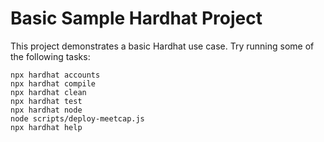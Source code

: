 # Basic Sample Hardhat Project

This project demonstrates a basic Hardhat use case.
Try running some of the following tasks:

```shell
npx hardhat accounts
npx hardhat compile
npx hardhat clean
npx hardhat test
npx hardhat node
node scripts/deploy-meetcap.js
npx hardhat help
```
